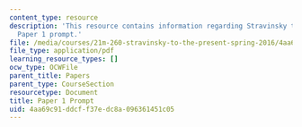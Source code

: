 ```yaml
---
content_type: resource
description: 'This resource contains information regarding Stravinsky to the present:
  Paper 1 prompt.'
file: /media/courses/21m-260-stravinsky-to-the-present-spring-2016/4aa69c91ddcff37edc8a096361451c05_MIT21M_260S16_AssnPaper1.pdf
file_type: application/pdf
learning_resource_types: []
ocw_type: OCWFile
parent_title: Papers
parent_type: CourseSection
resourcetype: Document
title: Paper 1 Prompt
uid: 4aa69c91-ddcf-f37e-dc8a-096361451c05
---
```

